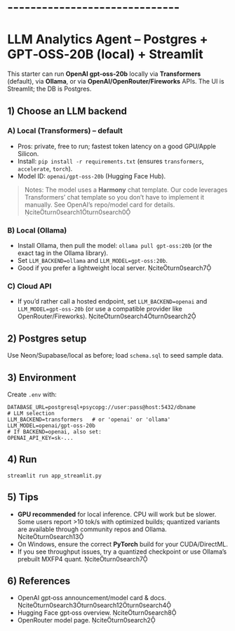 # ------------------------------
# LLM Analytics Agent – Postgres + GPT‑OSS‑20B (local) + Streamlit

This starter can run **OpenAI gpt‑oss‑20b** locally via **Transformers** (default), via **Ollama**, or via **OpenAI/OpenRouter/Fireworks** APIs. The UI is Streamlit; the DB is Postgres.

## 1) Choose an LLM backend

### A) Local (Transformers) – default
- Pros: private, free to run; fastest token latency on a good GPU/Apple Silicon.
- Install: `pip install -r requirements.txt` (ensures `transformers`, `accelerate`, `torch`).
- Model ID: `openai/gpt-oss-20b` (Hugging Face Hub).

> Notes: The model uses a **Harmony** chat template. Our code leverages Transformers’ chat template so you don’t have to implement it manually. See OpenAI’s repo/model card for details. citeturn0search1turn0search0

### B) Local (Ollama)
- Install Ollama, then pull the model: `ollama pull gpt-oss:20b` (or the exact tag in the Ollama library).
- Set `LLM_BACKEND=ollama` and `LLM_MODEL=gpt-oss:20b`.
- Good if you prefer a lightweight local server. citeturn0search7

### C) Cloud API
- If you’d rather call a hosted endpoint, set `LLM_BACKEND=openai` and `LLM_MODEL=gpt-oss-20b` (or use a compatible provider like OpenRouter/Fireworks). citeturn0search4turn0search2

## 2) Postgres setup
Use Neon/Supabase/local as before; load `schema.sql` to seed sample data.

## 3) Environment
Create `.env` with:
```
DATABASE_URL=postgresql+psycopg://user:pass@host:5432/dbname
# LLM selection
LLM_BACKEND=transformers   # or 'openai' or 'ollama'
LLM_MODEL=openai/gpt-oss-20b
# If BACKEND=openai, also set:
OPENAI_API_KEY=sk-...
```

## 4) Run
```
streamlit run app_streamlit.py
```

## 5) Tips
- **GPU recommended** for local inference. CPU will work but be slower. Some users report >10 tok/s with optimized builds; quantized variants are available through community repos and Ollama. citeturn0search13
- On Windows, ensure the correct **PyTorch** build for your CUDA/DirectML.
- If you see throughput issues, try a quantized checkpoint or use Ollama’s prebuilt MXFP4 quant. citeturn0search7

## 6) References
- OpenAI gpt‑oss announcement/model card & docs. citeturn0search3turn0search12turn0search4
- Hugging Face gpt‑oss overview. citeturn0search8
- OpenRouter model page. citeturn0search2
